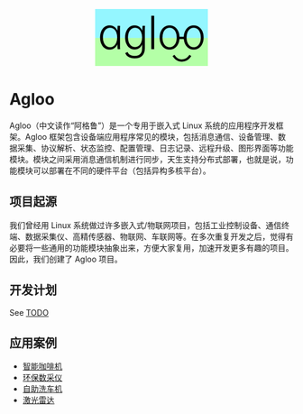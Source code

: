 <p align="center">
<img src="docs/images/logo.png" >
</p>

# Agloo

Agloo（中文读作“阿格鲁”）是一个专用于嵌入式 Linux 系统的应用程序开发框架。Agloo 框架包含设备端应用程序常见的模块，包括消息通信、设备管理、数据采集、协议解析、状态监控、配置管理、日志记录、远程升级、图形界面等功能模块。模块之间采用消息通信机制进行同步，天生支持分布式部署，也就是说，功能模块可以部署在不同的硬件平台（包括异构多核平台）。

## 项目起源

我们曾经用 Linux 系统做过许多嵌入式/物联网项目，包括工业控制设备、通信终端、数据采集仪、高精传感器、物联网、车联网等。在多次重复开发之后，觉得有必要将一些通用的功能模块抽象出来，方便大家复用，加速开发更多有趣的项目。因此，我们创建了 Agloo 项目。


## 开发计划

See [TODO](TODO.md)

## 应用案例

- [智能咖啡机]()
- [环保数采仪]()
- [自助洗车机]()
- [激光雷达](https://github.com/luhuadong/LidarApp)

